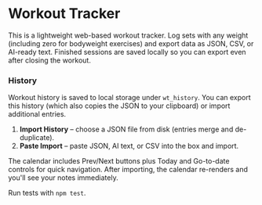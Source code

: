# Workout Tracker

This is a lightweight web-based workout tracker. Log sets with any weight (including zero for bodyweight exercises) and export data as JSON, CSV, or AI-ready text. Finished sessions are saved locally so you can export even after closing the workout.

### History

Workout history is saved to local storage under `wt_history`. You can export this history (which also copies the JSON to your clipboard) or import additional entries.

1. **Import History** – choose a JSON file from disk (entries merge and de-duplicate).
2. **Paste Import** – paste JSON, AI text, or CSV into the box and import.

The calendar includes Prev/Next buttons plus Today and Go-to-date controls for quick navigation. After importing, the calendar re-renders and you'll see your notes immediately.

Run tests with `npm test`.
